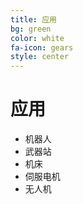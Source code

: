 ```yaml
---
title: 应用
bg: green
color: white
fa-icon: gears
style: center
---
```


# 应用

- 机器人
- 武器站
- 机床
- 伺服电机
- 无人机

